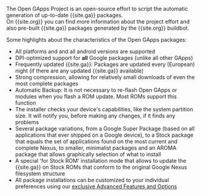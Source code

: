 The Open GApps Project is an open-source effort to script the automatic generation of up-to-date {{site.ga}} packages.<br />On {{site.org}} you can find more information about the project effort and also pre-built {{site.ga}} packages generated by the {{site.org}} buildbot.

Some highlights about the characteristics of the Open GApps packages:

- All platforms and and all android versions are supported
- DPI-optimized support for **all** Google packages (unlike all other GApps)
- Frequently updated {{site.ga}}: Packages are updated every (European) night (if there are any updated {{site.ga}} available)
- Strong compression, allowing for relatively small downloads of even the most complete packages
- Automatic Backup: It is not necessary to re-flash Open GApps or modules when you flash a ROM update. Most ROMs support this function
- The installer checks your device's capabilities, like the system partition size. It will notify you, before making any changes, if it finds any problems
- Several package variations, from a Google Super Package (based on all applications that ever shipped on a Google device), to a Stock package that equals the set of applications found on the most current and complete Nexus, to smaller, minimalist packages and an AROMA package that allows graphically selection of what to install
- A special 'for Stock ROM' installation mode that allows to update the {{site.ga}} on Stock ROMs that conform to the original Google Nexus filesystem structure
- All package installations can be customized to your individual preferences using our [exclusive Advanced Features and Options](https://github.com/opengapps/opengapps/wiki/Advanced-Features-and-Options)
